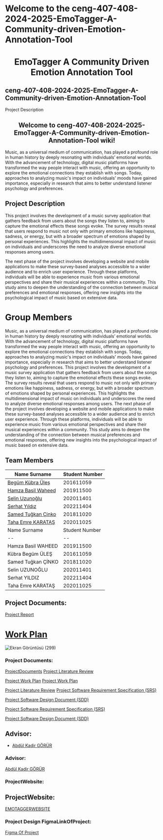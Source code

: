 #  Welcome to the ceng-407-408-2024-2025-EmoTagger-A-Community-driven-Emotion-Annotation-Tool 
<div align="center"> <h1>EmoTagger A Community Driven Emotion Annotation Tool </h1> </div>

## ceng-407-408-2024-2025-EmoTagger-A-Community-driven-Emotion-Annotation-Tool
Project Description
<div align="center"> <h2> Welcome to ceng-407-408-2024-2025-EmoTagger-A-Community-driven-Emotion-Annotation-Tool wiki! </h2> </div>

Music, as a universal medium of communication, has played a profound role in human history by deeply resonating with individuals’ emotional worlds. With the advancement of technology, digital music platforms have transformed the way people interact with music, offering an opportunity to explore the emotional connections they establish with songs. Today, approaches to analyzing music's impact on individuals' moods have gained importance, especially in research that aims to better understand listener psychology and preferences.
## Project Description

This project involves the development of a music survey application that gathers feedback from users about the songs they listen to, aiming to capture the emotional effects these songs evoke. The survey results reveal that users respond to music not only with primary emotions like happiness, sadness, or energy, but with a broader spectrum of emotions shaped by personal experiences. This highlights the multidimensional impact of music on individuals and underscores the need to analyze diverse emotional responses among users.

The next phase of the project involves developing a website and mobile applications to make these survey-based analyses accessible to a wider audience and to enrich user experience. Through these platforms, individuals will be able to experience music from various emotional perspectives and share their musical experiences within a community. This study aims to deepen the understanding of the connection between musical preferences and emotional responses, offering new insights into the psychological impact of music based on extensive data.
# Group Members
Music, as a universal medium of communication, has played a profound role in human history by deeply resonating with individuals’ emotional worlds. With the advancement of technology, digital music platforms have transformed the way people interact with music, offering an opportunity to explore the emotional connections they establish with songs. Today, approaches to analyzing music's impact on individuals' moods have gained importance, especially in research that aims to better understand listener psychology and preferences. This project involves the development of a music survey application that gathers feedback from users about the songs they listen to, aiming to capture the emotional effects these songs evoke. The survey results reveal that users respond to music not only with primary emotions like happiness, sadness, or energy, but with a broader spectrum of emotions shaped by personal experiences. This highlights the multidimensional impact of music on individuals and underscores the need to analyze diverse emotional responses among users. The next phase of the project involves developing a website and mobile applications to make these survey-based analyses accessible to a wider audience and to enrich user experience. Through these platforms, individuals will be able to experience music from various emotional perspectives and share their musical experiences within a community. This study aims to deepen the understanding of the connection between musical preferences and emotional responses, offering new insights into the psychological impact of music based on extensive data.
## Team Members
<html>
<body>
<!--StartFragment--><html><head></head><body>

Name Surname | Student Number | 
-- | -- | 
[Begüm Kübra Üleş](https://github.com/begumules) | 201611059 | 
[Hamza Basil Waheed](https://github.com/Hamza1799) | 201911500 | 
[Selin Uzunoğlu](https://github.com/selinuzunoglu) | 202011401 |
[Serhat Yıldız](https://github.com/pato7y) | 202211404 |
[Samed Tuğkan Çinko ](https://github.com/tugkancinko) | 201811020 | 
[Taha Emre KARATAŞ](https://github.com/boominn) | 202011025 | 
Name Surname | Student Number |   Github       |
-- | -- | -- |
| Hamza Basil WAHEED |  201911500      | [Hamza1799](https://github.com/Hamza1799)      |
| Kübra Begüm ÜLEŞ  | 201611059      | [begumules](https://github.com/begumules)  |
| Samed Tuğkan ÇİNKO   | 201811020       |[tugkancinko](https://github.com/tugkancinko)     |
| Selin UZUNOĞLU  | 202011401      | [selinuzunoglu](https://github.com/selinuzunoglu)  |
| Serhat YILDIZ        | 202211404       | [pato7y](https://github.com/pato7y)   |
| Taha Emre KARATAŞ        | 202011025    |[boominn](https://github.com/boominn)    | 


<p></p></body></html><!--EndFragment-->
</body>
</html>

## Project Documents:

[Project Report](https://github.com/CankayaUniversity/ceng-407-408-2024-2025-EmoTagger-A-Community-driven-Emotion-Annotation-Tool/blob/main/Documents/Project%20Report.pdf)

# [Work Plan](https://github.com/CankayaUniversity/ceng-407-408-2024-2025-EmoTagger-A-Community-driven-Emotion-Annotation-Tool/tree/main/Documents/WorkPlan)

![Ekran Görüntüsü (299)](https://github.com/user-attachments/assets/84f9984b-731a-436a-b5f3-890e180727dd)

### Project Documents:

[ProjectDocuments](https://github.com/CankayaUniversity/ceng-407-408-2024-2025-EmoTagger-A-Community-driven-Emotion-Annotation-Tool/tree/main/Documents)
[Project Literature Review](https://github.com/CankayaUniversity/ceng-407-408-2024-2025-EmoTagger-A-Community-driven-Emotion-Annotation-Tool/blob/main/Documents/Literature%20Review.pdf)

[Project Work Plan](https://github.com/CankayaUniversity/ceng-407-408-2024-2025-EmoTagger-A-Community-driven-Emotion-Annotation-Tool/blob/main/Documents/Work%20Plan.xlsx)
[Project Work Plan](https://github.com/CankayaUniversity/ceng-407-408-2024-2025-EmoTagger-A-Community-driven-Emotion-Annotation-Tool/blob/main/Documents/Work%20Plan.png)

[Project Literature Review](https://github.com/CankayaUniversity/ceng-407-408-2024-2025-EmoTagger-A-Community-driven-Emotion-Annotation-Tool/blob/main/Documents/LiteratureReview/Ceng407literatureReviewupdated.pdf)
[Project Software Requirement Specification (SRS) ](https://github.com/CankayaUniversity/ceng-407-408-2024-2025-EmoTagger-A-Community-driven-Emotion-Annotation-Tool/blob/main/Documents/Software%20Requirements%20Specification.pdf)

[Project Software Design Document (SDD)](https://github.com/CankayaUniversity/ceng-407-408-2024-2025-EmoTagger-A-Community-driven-Emotion-Annotation-Tool/blob/main/Documents/Software%20Design%20Document.pdf)

[Project Software Requirement Specification (SRS) ](https://github.com/CankayaUniversity/ceng-407-408-2024-2025-EmoTagger-A-Community-driven-Emotion-Annotation-Tool/blob/main/Documents/CENG407SRSDOCUMENT/CENG407SRS_7.pdf)

[Project Software Design Document (SDD)](https://github.com/CankayaUniversity/ceng-407-408-2024-2025-EmoTagger-A-Community-driven-Emotion-Annotation-Tool/blob/main/Documents/CENG407SDD_DOCUMENT/ceng407SDD_2.pdf)



## Advisor:
+ [Abdül Kadir GÖRÜR](https://github.com/abdulkadirgorur)


### Advisor:
[Abdül Kadir GÖRÜR](https://github.com/abdulkadirgorur)



### ProjectWebsite:
## ProjectWebsite:
[EMOTAGGERWEBSITE](https://emotagger.com.tr/)


### Project Design FigmaLinkOfProject:
[Figma Of Project](https://www.figma.com/design/5Lo0Q6GxEHEMog2CO1Iin0/ceng407project?node-id=2-1194&t=hOEuBxwTTNekag7L-1)


